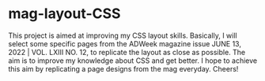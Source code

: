 # mag-layout-CSS
This project is aimed at improving my CSS layout skills.
Basically, I will select some specific pages from the ADWeek magazine issue JUNE 13, 2022 | VOL. LXIII NO. 12, to replicate the layout as close as possible.
The aim is to improve my knowledge about CSS and get better. 
I hope to achieve this aim by replicating a page designs from the mag everyday. 
Cheers!
